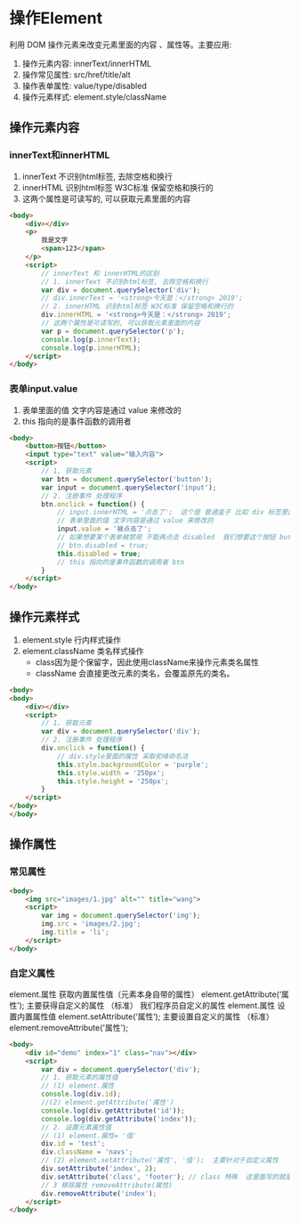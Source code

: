 # 操作Element

利用 DOM 操作元素来改变元素里面的内容 、属性等。主要应用:
1. 操作元素内容: innerText/innerHTML
2. 操作常见属性: src/href/title/alt
3. 操作表单属性: value/type/disabled
4. 操作元素样式: element.style/className



## 操作元素内容

### innerText和innerHTML
1. innerText 不识别html标签, 去除空格和换行
2. innerHTML 识别html标签 W3C标准 保留空格和换行的
3. 这两个属性是可读写的, 可以获取元素里面的内容
```html
<body>
    <div></div>
    <p>
        我是文字
        <span>123</span>
    </p>
    <script>
        // innerText 和 innerHTML的区别 
        // 1. innerText 不识别html标签, 去除空格和换行
        var div = document.querySelector('div');
        // div.innerText = '<strong>今天是：</strong> 2019';
        // 2. innerHTML 识别html标签 W3C标准 保留空格和换行的
        div.innerHTML = '<strong>今天是：</strong> 2019';
        // 这两个属性是可读写的, 可以获取元素里面的内容
        var p = document.querySelector('p');
        console.log(p.innerText);
        console.log(p.innerHTML);
    </script>
</body>
```



### 表单input.value
1. 表单里面的值 文字内容是通过 value 来修改的
2. this 指向的是事件函数的调用者
```html
<body>
    <button>按钮</button>
    <input type="text" value="输入内容">
    <script>
        // 1. 获取元素
        var btn = document.querySelector('button');
        var input = document.querySelector('input');
        // 2. 注册事件 处理程序
        btn.onclick = function() {
            // input.innerHTML = '点击了';  这个是 普通盒子 比如 div 标签里面的内容
            // 表单里面的值 文字内容是通过 value 来修改的
            input.value = '被点击了';
            // 如果想要某个表单被禁用 不能再点击 disabled  我们想要这个按钮 button禁用
            // btn.disabled = true;
            this.disabled = true;
            // this 指向的是事件函数的调用者 btn
        }
    </script>
</body>
```

## 操作元素样式
1. element.style     行内样式操作
2. element.className 类名样式操作
    - class因为是个保留字，因此使用className来操作元素类名属性
    - className 会直接更改元素的类名，会覆盖原先的类名。

```html
<body>
<body>
    <div></div>
    <script>
        // 1. 获取元素
        var div = document.querySelector('div');
        // 2. 注册事件 处理程序
        div.onclick = function() {
            // div.style里面的属性 采取驼峰命名法 
            this.style.backgroundColor = 'purple';
            this.style.width = '250px';
            this.style.height = '250px';
        }
    </script>
</body>
</body>

```



## 操作属性

### 常见属性
```html
<body>
    <img src="images/1.jpg" alt="" title="wang">
    <script>
        var img = document.querySelector('img');
        img.src = 'images/2.jpg';
        img.title = 'li';
    </script>
</body>
```





### 自定义属性
element.属性  获取内置属性值（元素本身自带的属性）
element.getAttribute(‘属性’);  主要获得自定义的属性 （标准） 我们程序员自定义的属性
element.属性  设置内置属性值
element.setAttribute(‘属性’);  主要设置自定义的属性 （标准）
element.removeAttribute('属性');
```html
<body>
    <div id="demo" index="1" class="nav"></div>
    <script>
        var div = document.querySelector('div');
        // 1. 获取元素的属性值
        // (1) element.属性
        console.log(div.id);
        //(2) element.getAttribute('属性') 
        console.log(div.getAttribute('id'));
        console.log(div.getAttribute('index'));
        // 2. 设置元素属性值
        // (1) element.属性= '值'
        div.id = 'test';
        div.className = 'navs';
        // (2) element.setAttribute('属性', '值');  主要针对于自定义属性
        div.setAttribute('index', 2);
        div.setAttribute('class', 'footer'); // class 特殊  这里面写的就是class 不是className
        // 3 移除属性 removeAttribute(属性)    
        div.removeAttribute('index');
    </script>
</body>
```